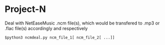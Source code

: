 # Project-N
 Deal with NetEaseMusic .ncm file(s), which would be transfered to .mp3 or .flac file(s) accordingly and respectively
 
 `$python3 ncmdeal.py ncm_file_1[ ncm_file_2[ ...]]`
